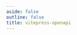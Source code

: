 ```yaml
---
aside: false
outline: false
title: vitepress-openapi
---
```


<script setup lang="ts">
import { onBeforeMount, onBeforeUnmount } from 'vue'
import { useRoute } from 'vitepress'
import { useTheme } from 'vitepress-openapi/client'

const route = useRoute()

const exampleSlug = route.data.params.exampleSlug
const specUrl = route.data.params.specUrl
const themeConfig = route.data.params.themeConfig

onBeforeMount(() => {
    useTheme(themeConfig)
})

onBeforeUnmount(() => {
    useTheme().reset()
})
</script>

<OARemoteSpec :spec-url="specUrl" />

